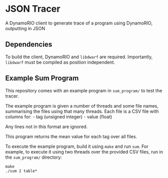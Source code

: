 # JSON Tracer
A DynamoRIO client to generate trace of a program using DynamoRIO, outputting
in JSON

## Dependencies
To build the client, DynamoRIO and `libdwarf` are required. Importantly,
`libdwarf` must be compiled as position independent.

## Example Sum Program
This repository comes with an example program in `sum_program/` to test the
tracer.

The example program is given a number of threads and some file names,
summarising the files using that many threads. Each file is a CSV file with
columns for:
    - tag (unsigned integer)
    - value (float)

Any lines not in this format are ignored.

This program returns the mean value for each tag over all files.

To execute the example program, build it using `make` and run `sum`. For
example, to execute it using two threads over the provided CSV files, run in
the `sum_program/` directory:

```
make
./sum 2 table*
```
